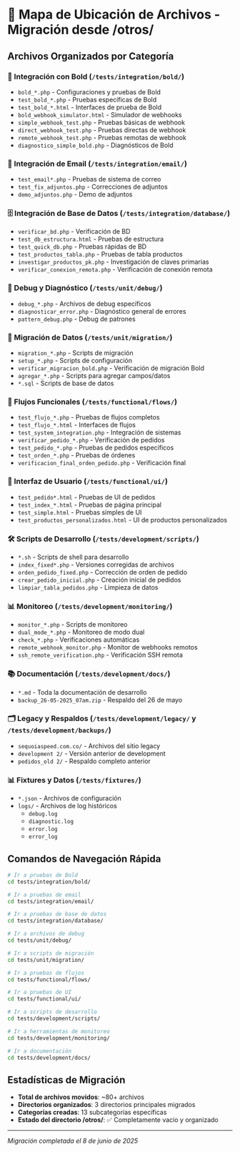 # 📁 Mapa de Ubicación de Archivos - Migración desde /otros/

## Archivos Organizados por Categoría

### 🔗 Integración con Bold (`/tests/integration/bold/`)
- `bold_*.php` - Configuraciones y pruebas de Bold
- `test_bold_*.php` - Pruebas específicas de Bold
- `test_bold_*.html` - Interfaces de prueba de Bold
- `bold_webhook_simulator.html` - Simulador de webhooks
- `simple_webhook_test.php` - Pruebas básicas de webhook
- `direct_webhook_test.php` - Pruebas directas de webhook
- `remote_webhook_test.php` - Pruebas remotas de webhook
- `diagnostico_simple_bold.php` - Diagnósticos de Bold

### 📧 Integración de Email (`/tests/integration/email/`)
- `test_email*.php` - Pruebas de sistema de correo
- `test_fix_adjuntos.php` - Correcciones de adjuntos
- `demo_adjuntos.php` - Demo de adjuntos

### 🗄️ Integración de Base de Datos (`/tests/integration/database/`)
- `verificar_bd.php` - Verificación de BD
- `test_db_estructura.html` - Pruebas de estructura
- `test_quick_db.php` - Pruebas rápidas de BD
- `test_productos_tabla.php` - Pruebas de tabla productos
- `investigar_productos_pk.php` - Investigación de claves primarias
- `verificar_conexion_remota.php` - Verificación de conexión remota

### 🐛 Debug y Diagnóstico (`/tests/unit/debug/`)
- `debug_*.php` - Archivos de debug específicos
- `diagnosticar_error.php` - Diagnóstico general de errores
- `pattern_debug.php` - Debug de patrones

### 🔄 Migración de Datos (`/tests/unit/migration/`)
- `migration_*.php` - Scripts de migración
- `setup_*.php` - Scripts de configuración
- `verificar_migracion_bold.php` - Verificación de migración Bold
- `agregar_*.php` - Scripts para agregar campos/datos
- `*.sql` - Scripts de base de datos

### 🎯 Flujos Funcionales (`/tests/functional/flows/`)
- `test_flujo_*.php` - Pruebas de flujos completos
- `test_flujo_*.html` - Interfaces de flujos
- `test_system_integration.php` - Integración de sistemas
- `verificar_pedido_*.php` - Verificación de pedidos
- `test_pedido_*.php` - Pruebas de pedidos específicos
- `test_orden_*.php` - Pruebas de órdenes
- `verificacion_final_orden_pedido.php` - Verificación final

### 🎨 Interfaz de Usuario (`/tests/functional/ui/`)
- `test_pedido*.html` - Pruebas de UI de pedidos
- `test_index_*.html` - Pruebas de página principal
- `test_simple.html` - Pruebas simples de UI
- `test_productos_personalizados.html` - UI de productos personalizados

### 🛠️ Scripts de Desarrollo (`/tests/development/scripts/`)
- `*.sh` - Scripts de shell para desarrollo
- `index_fixed*.php` - Versiones corregidas de archivos
- `orden_pedido_fixed.php` - Corrección de orden de pedido
- `crear_pedido_inicial.php` - Creación inicial de pedidos
- `limpiar_tabla_pedidos.php` - Limpieza de datos

### 📊 Monitoreo (`/tests/development/monitoring/`)
- `monitor_*.php` - Scripts de monitoreo
- `dual_mode_*.php` - Monitoreo de modo dual
- `check_*.php` - Verificaciones automáticas
- `remote_webhook_monitor.php` - Monitor de webhooks remotos
- `ssh_remote_verification.php` - Verificación SSH remota

### 📚 Documentación (`/tests/development/docs/`)
- `*.md` - Toda la documentación de desarrollo
- `backup_26-05-2025_07am.zip` - Respaldo del 26 de mayo

### 🗂️ Legacy y Respaldos (`/tests/development/legacy/` y `/tests/development/backups/`)
- `sequoiaspeed.com.co/` - Archivos del sitio legacy
- `development 2/` - Versión anterior de development
- `pedidos_old 2/` - Respaldo completo anterior

### 📊 Fixtures y Datos (`/tests/fixtures/`)
- `*.json` - Archivos de configuración
- `logs/` - Archivos de log históricos
  - `debug.log`
  - `diagnostic.log`
  - `error.log`
  - `error_log`

## Comandos de Navegación Rápida

```bash
# Ir a pruebas de Bold
cd tests/integration/bold/

# Ir a pruebas de email
cd tests/integration/email/

# Ir a pruebas de base de datos
cd tests/integration/database/

# Ir a archivos de debug
cd tests/unit/debug/

# Ir a scripts de migración
cd tests/unit/migration/

# Ir a pruebas de flujos
cd tests/functional/flows/

# Ir a pruebas de UI
cd tests/functional/ui/

# Ir a scripts de desarrollo
cd tests/development/scripts/

# Ir a herramientas de monitoreo
cd tests/development/monitoring/

# Ir a documentación
cd tests/development/docs/
```

## Estadísticas de Migración

- **Total de archivos movidos**: ~80+ archivos
- **Directorios organizados**: 3 directorios principales migrados
- **Categorías creadas**: 13 subcategorías específicas
- **Estado del directorio /otros/**: ✅ Completamente vacío y organizado

---
*Migración completada el 8 de junio de 2025*
